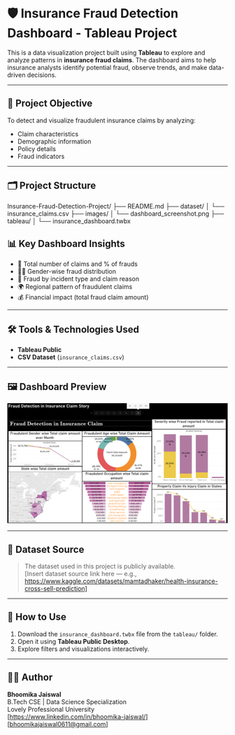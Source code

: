 # 🛡️ Insurance Fraud Detection Dashboard - Tableau Project

This is a data visualization project built using **Tableau** to explore and analyze patterns in **insurance fraud claims**. The dashboard aims to help insurance analysts identify potential fraud, observe trends, and make data-driven decisions.

---

## 🎯 Project Objective

To detect and visualize fraudulent insurance claims by analyzing:
- Claim characteristics
- Demographic information
- Policy details
- Fraud indicators

---

## 🗂️ Project Structure
Insurance-Fraud-Detection-Project/
├── README.md
├── dataset/
│ └── insurance_claims.csv
├── images/
│ └── dashboard_screenshot.png
├── tableau/
│ └── insurance_dashboard.twbx

## 📊 Key Dashboard Insights

- 📌 Total number of claims and % of frauds
- 🧍‍♀️ Gender-wise fraud distribution
- 🏢 Fraud by incident type and claim reason
- 🌍 Regional pattern of fraudulent claims
- 💰 Financial impact (total fraud claim amount)

---

## 🛠 Tools & Technologies Used

- **Tableau Public**
- **CSV Dataset** (`insurance_claims.csv`)


---

## 🖼️ Dashboard Preview

![Dashboard Screenshot](images/dashboard_screenshot.png)

---

## 📁 Dataset Source

> The dataset used in this project is publicly available.  
> [Insert dataset source link here — e.g., https://www.kaggle.com/datasets/mamtadhaker/health-insurance-cross-sell-prediction]

---

## 🚀 How to Use

1. Download the `insurance_dashboard.twbx` file from the `tableau/` folder.
2. Open it using **Tableau Public Desktop**.
3. Explore filters and visualizations interactively.

---

## 👩‍💻 Author

**Bhoomika Jaiswal**  
B.Tech CSE | Data Science Specialization  
Lovely Professional University  
[https://www.linkedin.com/in/bhoomika-jaiswal/]  
[bhoomikajaiswal0611@gmail.com]

